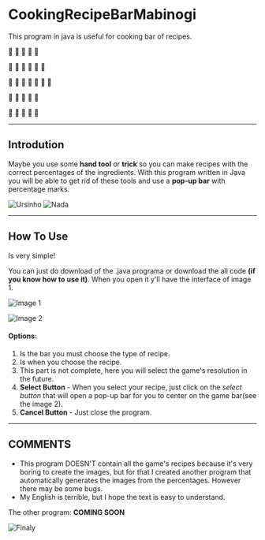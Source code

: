 # CookingRecipeBarMabinogi

This program in java is useful for cooking bar of recipes.

:grapes: :pineapple: :cherries: :tomato: :strawberry:

:potato: :carrot: :onion: :mushroom: :garlic: :corn:

:bread: :cheese: :cut_of_meat: :bacon: :egg: :green_salad: :bowl_with_spoon:

:popcorn: :salt: :curry: :spaghetti: :fried_shrimp:

:crab: :lobster: :shrimp: :squid: :oyster: 


---

## Introdution

Maybe you use some **hand tool** or **trick** so you can make recipes with the correct percentages of the ingredients. With this program written in Java you will be able to get rid of these tools and use a **pop-up bar** with percentage marks.

![Ursinho](https://c.tenor.com/r_Gf5d2leQQAAAAi/cooking.gif)
![Nada](https://c.tenor.com/WGnvFlsK5EYAAAAd/desmondpacito-cooking.gif)

---

## How To Use

Is very simple!

You can just do download of the .java programa or download the all code __(if you know how to use it)__.
When you open it y'll have the interface of image 1. 

![Image 1](https://github.com/danknightt/justimagens/blob/main/interface.png)

![Image 2](https://i.pinimg.com/originals/9a/a6/f8/9aa6f87c65de1ce262cb81200dd387a4.gif)

#### Options:
1. Is the bar you must choose the type of recipe.
2. Is when you choose the recipe.
3. This part is not complete, here you will select the game's resolution in the future.
4. **Select Button** - When you select your recipe, just click on the *select button* that will open a pop-up bar for you to center on the game bar(see the image 2). 
5. **Cancel Button** - Just close the program.

---

## COMMENTS

- This program DOESN'T contain all the game's recipes because it's very boring to create the images, but for that I created another program that automatically generates the images from the percentages. However there may be some bugs.
- My English is terrible, but I hope the text is easy to understand.

The other program:
**COMING SOON**

![Finaly](https://c.tenor.com/aQgDfDwIOIoAAAAi/line.gif)
